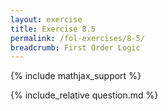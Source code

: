 ```yaml
---
layout: exercise
title: Exercise 8.5
permalink: /fol-exercises/8-5/
breadcrumb: First Order Logic
---
```


{% include mathjax_support %}

<div><i class="arrow-up loader" data-chapter="fol-exercises" data-exercise="ex_5" data-rating="0"></i></div>
{% include_relative question.md %}
